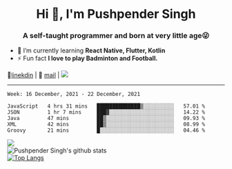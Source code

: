 <h1 align="center">Hi 👋, I'm Pushpender Singh</h1>
<h3 align="center">A self-taught programmer and born at very little age😜</h3>

- 🌱 I’m currently learning **React Native, Flutter, Kotlin**
- ⚡ Fun fact **I love to play Badminton and Football.**

👔[linekdin](https://www.linkedin.com/in/pushpender-singh-240061202/) | 📧 [mail](mailto:pushpendersingh@p2devs.com) | ![](https://komarev.com/ghpvc/?username=pushpender-singh-ap&color=blue)


---

<!--START_SECTION:waka-->
```text
Week: 16 December, 2021 - 22 December, 2021

JavaScript   4 hrs 31 mins   ██████████████▒░░░░░░░░░░   57.01 % 
JSON         1 hr 7 mins     ███▓░░░░░░░░░░░░░░░░░░░░░   14.22 % 
Java         47 mins         ██▒░░░░░░░░░░░░░░░░░░░░░░   09.93 % 
XML          42 mins         ██▒░░░░░░░░░░░░░░░░░░░░░░   08.99 % 
Groovy       21 mins         █░░░░░░░░░░░░░░░░░░░░░░░░   04.46 % 
```
<!--END_SECTION:waka-->

<img align="left" src="https://github-readme-streak-stats.herokuapp.com/?user=pushpender-singh-ap&theme=dark" /></br>
![Pushpender Singh's github stats](https://github-readme-stats.vercel.app/api?username=pushpender-singh-ap&show_icons=true&theme=radical&count_private=true)</br>
[![Top Langs](https://github-readme-stats.vercel.app/api/top-langs/?username=pushpender-singh-ap&theme=radical)](https://github.com/pushpender-singh-ap/github-readme-stats)
